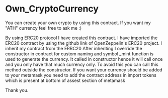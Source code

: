 # Own_CryptoCurrency
You can create your own crypto by using this contract. If you want my "ATH" currency feel free to ask me :) 


By using ERC20 protocol I have created this contract.
I have imported the ERC20 contract by using the github link of OpenZeppelin's ERC20 project.
I inherit my contract from the ERRC20
After inheriting I override the constructor in contract for custom naming and symbol
_mint function is used to generate the currency.
It called in constructor hence it will call once and you only have that much currency only.
To avoid this you can call this method outside the constructor.
If you want your currency should be added to your metamask you need to add the contract address in import tokens which is present at bottom of assest section of metamask


Thank you.
